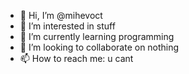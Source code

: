 - 👋 Hi, I’m @mihevoct
- 👀 I’m interested in stuff
- 🌱 I’m currently learning programming
- 💞️ I’m looking to collaborate on nothing
- 📫 How to reach me: u cant

<!---
mihevoct/mihevoct is a ✨ special ✨ repository because its `README.md` (this file) appears on your GitHub profile.
You can click the Preview link to take a look at your changes.
--->

